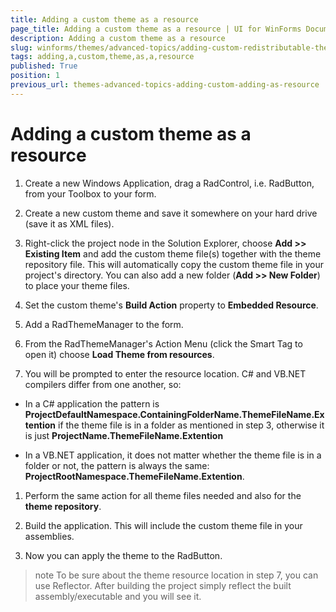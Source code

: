 ```yaml
---
title: Adding a custom theme as a resource
page_title: Adding a custom theme as a resource | UI for WinForms Documentation
description: Adding a custom theme as a resource
slug: winforms/themes/advanced-topics/adding-custom-redistributable-themes-to-your-application-/adding-a-custom-theme-as-a-resource
tags: adding,a,custom,theme,as,a,resource
published: True
position: 1
previous_url: themes-advanced-topics-adding-custom-adding-as-resource
---
```


# Adding a custom theme as a resource

1. Create a new Windows Application, drag a RadControl, i.e. RadButton, from your Toolbox to your form.

1. Create a new custom theme and save it somewhere on your hard drive (save it as XML files). 

1. Right-click the project node in the Solution Explorer, choose __Add >> Existing Item__ and add the custom theme file(s) together with the theme repository file. This will automatically copy the custom theme file in your project's directory. You can also add a new folder (__Add >> New Folder__) to place your theme files.

1. Set the custom theme's __Build Action__ property to __Embedded Resource__.

1. Add a RadThemeManager to the form.

1. From the RadThemeManager's Action Menu (click the Smart Tag to open it) choose __Load Theme from resources__.

1. You will be prompted to enter the resource location. C# and VB.NET compilers differ from one another, so:

  * In a C# application the pattern is __ProjectDefaultNamespace.ContainingFolderName.ThemeFileName.Extention__ if the theme file is in a folder as mentioned in step 3, otherwise it is just __ProjectName.ThemeFileName.Extention__

  * In a VB.NET application, it does not matter whether the theme file is in a folder or not, the pattern is always the same: __ProjectRootNamespace.ThemeFileName.Extention__.

1. Perform the same action for all theme files needed and also for the  __theme repository__.

1. Build the application. This will include the custom theme file in your assemblies.

1. Now you can apply the theme to the RadButton.

>note To be sure about the theme resource location in step 7, you can use Reflector. After building the project simply reflect the built assembly/executable and you will see it.
>

